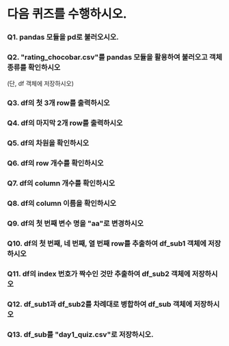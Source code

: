 # 다음 퀴즈를 수행하시오.

### Q1. pandas 모듈을 pd로 불러오시오.

### Q2. "rating_chocobar.csv"를 pandas 모듈을 활용하여 불러오고 객체 종류를 확인하시오
(단, df 객체에 저장하시오)

### Q3. df의 첫 3개 row를 출력하시오

### Q4. df의 마지막 2개 row를 출력하시오

### Q5. df의 차원을 확인하시오

### Q6. df의 row 개수를 확인하시오

### Q7. df의 column 개수를 확인하시오

### Q8. df의 column 이름을 확인하시오

### Q9. df의 첫 번째 변수 명을 "aa"로 변경하시오
 
### Q10. df의 첫 번째, 네 번째, 열 번째 row를 추출하여 df_sub1 객체에 저장하시오

### Q11. df의 index 번호가 짝수인 것만 추출하여 df_sub2 객체에 저장하시오

### Q12. df_sub1과 df_sub2를 차례대로 병합하여 df_sub 객체에 저장하시오

### Q13. df_sub를 "day1_quiz.csv"로 저장하시오.

